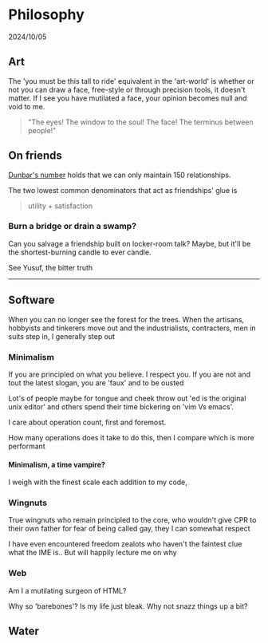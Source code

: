 # Philosophy

2024/10/05

## Art

The 'you must be this tall to ride' equivalent in the 'art-world' is whether or not you can draw a face, free-style or through precision tools, it doesn't matter. If I see you have mutilated a face, your opinion becomes null and void to me.

> "The eyes! The window to the soul! The face! The terminus between people!"

## On friends

[Dunbar's number](http://95.179.238.202/archive/think/dunbar_number) holds that we can only maintain 150 relationships.

The two lowest common denominators that act as friendships' glue is

> utility + satisfaction

### Burn a bridge or drain a swamp?

Can you salvage a friendship built on locker-room talk? Maybe, but it'll be the shortest-burning candle to ever candle.

See Yusuf, the bitter truth

<hr>

## Software

When you can no longer see the forest for the trees. When the artisans, hobbyists and tinkerers move out and the industrialists, contracters, men in suits step in, I generally step out

### Minimalism

If you are principled on what you believe. I respect you. If you are not and tout the latest slogan, you are 'faux' and to be ousted

Lot's of people maybe for tongue and cheek throw out 'ed is the original unix editor' and others spend their time bickering on 'vim Vs emacs'.

I care about operation count, first and foremost.

How many operations does it take to do this, then I compare which is more performant

#### Minimalism, a time vampire?

I weigh with the finest scale each addition to my code, 

### Wingnuts

True wingnuts who remain principled to the core, who wouldn't give CPR to their own father for fear of being called gay, they I can somewhat respect


I have even encountered freedom zealots who haven't the faintest clue what the IME is.. But will happily lecture me on why

### Web

Am I a mutilating surgeon of HTML?

Why so 'barebones'? Is my life just bleak. Why not snazz things up a bit?

## Water
